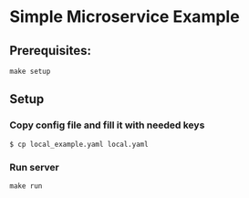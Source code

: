 # Simple Microservice Example

## Prerequisites:
```
make setup
```

## Setup
### Copy config file and fill it with needed keys
```
$ cp local_example.yaml local.yaml
```
### Run server
```
make run
```
